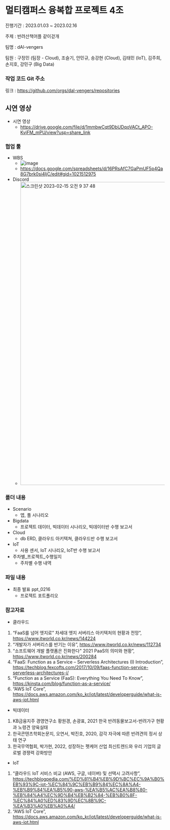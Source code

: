 # 멀티캠퍼스 융복합 프로젝트 4조

진행기간 : 2023.01.03 ~ 2023.02.16

주제 : 반려산책어플 같이걷개

팀명 : dAl-vengers

팀원 : 구정민 (팀장 - Cloud), 조슬기, 안민규, 송강현 (Cloud), 김태민 (IoT), 김주희, 손지호, 강민구 (Big Data)

### 작업 코드 Git 주소
링크 : https://github.com/orgs/dal-vengers/repositories

## 시연 영상
- 시연 영상
  - https://drive.google.com/file/d/1mmbwCqt9DbUDqoVACt_APO-KvjFM_mPU/view?usp=share_link

### 협업 툴
- WBS
  - ![image](https://github.com/oocho0/Team4_project/blob/main/image/WBS.png)
  - https://docs.google.com/spreadsheets/d/16PRsAfC7GaPmUF5p4Qa8G7brk0si4IjC/edit#gid=1021512975
- Discord
  - <img width="955" alt="스크린샷 2023-02-15 오전 9 37 48" src="https://user-images.githubusercontent.com/111566062/218895259-2dbfa22d-7b4c-42c8-813e-d8fe73680b13.png">


### 폴더 내용
- Scenario
  - 앱, 풀 시나리오
- Bigdata
  - 프로젝트 데이터, 빅데이터 시나리오, 빅데이터반 수행 보고서
- Cloud
  - db ERD, 클라우드 아키텍쳐, 클라우드반 수행 보고서
- IoT
  - 사용 센서, IoT 시나리오, IoT반 수행 보고서
- 주차별_프로젝트_수행일지
  - 주차별 수행 내역

### 파일 내용
- 최종 발표 ppt_0216
  - 프로젝트 포트폴리오
 
### 참고자료
- 클라우드
1. “FaaS를 넘어 엣지로” 차세대 엣지 서버리스 아키텍처의 현황과 전망”, https://www.itworld.co.kr/news/144224
2. “개발자가 서버리스를 반기는 이유”, https://www.itworld.co.kr/news/112734
3. “소프트웨어 개발 플랫폼은 진화한다" 2021 PaaS의 의미와 현황”, https://www.itworld.co.kr/news/200284
4. “FaaS: Function as a Service – Serverless Architectures (I) Introduction”, https://techblog.fexcofts.com/2017/10/09/faas-function-service-serverless-architectures-i/
5. “Function as a Service (FaaS): Everything You Need To Know”, https://kinsta.com/blog/function-as-a-service/
6. “AWS IoT Core”, https://docs.aws.amazon.com/ko_kr/iot/latest/developerguide/what-is-aws-iot.html

- 빅데이터
1. KB금융지주 경영연구소 황원경, 손광표, 2021 한국 반려동물보고서-반려가구 현황과 노령견 양육실태
2. 한국콘텐츠학회논문지, 오연서, 박진호, 2020, 감각 자극에 따른 반려견의 정서 상태 연구
3. 한국무역협회, 박가현, 2022, 성장하는 펫케어 산업 최신트렌드와 우리 기업의 글로벌 경쟁력 강화방안

- IoT
1. “클라우드 IoT 서비스 비교 (AWS, 구글, 네이버) 및 선택시 고려사항”, https://techblogpedia.com/%ED%81%B4%EB%9D%BC%EC%9A%B0%EB%93%9C-iot-%EC%84%9C%EB%B9%84%EC%8A%A4-%EB%B9%84%EA%B5%90-aws-%EA%B5%AC%EA%B8%80-%EB%84%A4%EC%9D%B4%EB%B2%84-%EB%B0%8F-%EC%84%A0%ED%83%9D%EC%8B%9C-%EA%B3%A0%EB%A0%A4/
2. “AWS IoT Core”, https://docs.aws.amazon.com/ko_kr/iot/latest/developerguide/what-is-aws-iot.html

